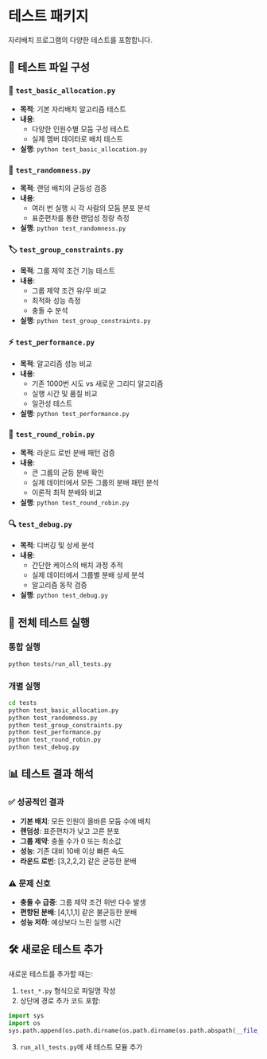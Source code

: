 # 테스트 패키지

자리배치 프로그램의 다양한 테스트를 포함합니다.

## 📁 테스트 파일 구성

### 🔧 `test_basic_allocation.py`
- **목적**: 기본 자리배치 알고리즘 테스트
- **내용**: 
  - 다양한 인원수별 모둠 구성 테스트
  - 실제 멤버 데이터로 배치 테스트
- **실행**: `python test_basic_allocation.py`

### 🎲 `test_randomness.py`
- **목적**: 랜덤 배치의 균등성 검증
- **내용**:
  - 여러 번 실행 시 각 사람의 모둠 분포 분석
  - 표준편차를 통한 랜덤성 정량 측정
- **실행**: `python test_randomness.py`

### 🏷️ `test_group_constraints.py`
- **목적**: 그룹 제약 조건 기능 테스트
- **내용**:
  - 그룹 제약 조건 유/무 비교
  - 최적화 성능 측정
  - 충돌 수 분석
- **실행**: `python test_group_constraints.py`

### ⚡ `test_performance.py`
- **목적**: 알고리즘 성능 비교
- **내용**:
  - 기존 1000번 시도 vs 새로운 그리디 알고리즘
  - 실행 시간 및 품질 비교
  - 일관성 테스트
- **실행**: `python test_performance.py`

### 🔄 `test_round_robin.py`  
- **목적**: 라운드 로빈 분배 패턴 검증
- **내용**:
  - 큰 그룹의 균등 분배 확인
  - 실제 데이터에서 모든 그룹의 분배 패턴 분석
  - 이론적 최적 분배와 비교
- **실행**: `python test_round_robin.py`

### 🔍 `test_debug.py`
- **목적**: 디버깅 및 상세 분석
- **내용**:
  - 간단한 케이스의 배치 과정 추적
  - 실제 데이터에서 그룹별 분배 상세 분석
  - 알고리즘 동작 검증
- **실행**: `python test_debug.py`

## 🚀 전체 테스트 실행

### 통합 실행
```bash
python tests/run_all_tests.py
```

### 개별 실행
```bash
cd tests
python test_basic_allocation.py
python test_randomness.py
python test_group_constraints.py
python test_performance.py  
python test_round_robin.py
python test_debug.py
```

## 📊 테스트 결과 해석

### ✅ **성공적인 결과**
- **기본 배치**: 모든 인원이 올바른 모둠 수에 배치
- **랜덤성**: 표준편차가 낮고 고른 분포
- **그룹 제약**: 충돌 수가 0 또는 최소값
- **성능**: 기존 대비 10배 이상 빠른 속도
- **라운드 로빈**: [3,2,2,2] 같은 균등한 분배

### ⚠️ **문제 신호**
- **충돌 수 급증**: 그룹 제약 조건 위반 다수 발생
- **편향된 분배**: [4,1,1,1] 같은 불균등한 분배
- **성능 저하**: 예상보다 느린 실행 시간

## 🛠️ 새로운 테스트 추가

새로운 테스트를 추가할 때는:

1. `test_*.py` 형식으로 파일명 작성
2. 상단에 경로 추가 코드 포함:
```python
import sys
import os
sys.path.append(os.path.dirname(os.path.dirname(os.path.abspath(__file__))))
```
3. `run_all_tests.py`에 새 테스트 모듈 추가